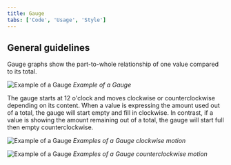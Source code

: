 ```yaml
---
title: Gauge
tabs: ['Code', 'Usage', 'Style']
---
```


## General guidelines

Gauge graphs show the part-to-whole relationship of one value compared to its total.

![Example of a Gauge](images/usage-circle-gauge.png)
_Example of a Gauge_

The gauge starts at 12 o'clock and moves clockwise or counterclockwise depending on its content. When a value is expressing the amount used out of a total, the gauge will start empty and fill in clockwise. In contrast, if a value is showing the amount remaining out of a total, the gauge will start full then empty counterclockwise.

![Example of a Gauge](images/usage-gauge-1.gif)
_Examples of a Gauge clockwise motion_

![Example of a Gauge](images/usage-gauge-2.gif)
_Examples of a Gauge counterclockwise motion_
